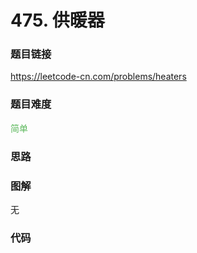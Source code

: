 # 475. 供暖器

### 题目链接

https://leetcode-cn.com/problems/heaters

### 题目难度

<font color=#5CB85C>简单</font>

### 思路



### 图解

无

### 代码

```python
```